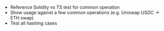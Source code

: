 - Reference Solidity vs TS test for common operation
- Show usage against a few common operations (e.g. Uniswap USDC -> ETH swap)
- Test all hashing cases